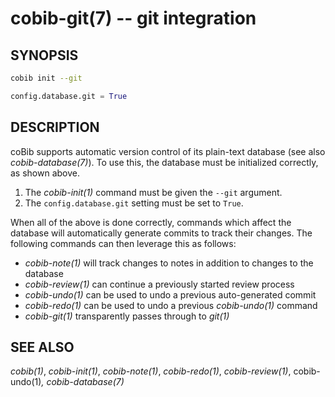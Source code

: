cobib-git(7) -- git integration
===============================

## SYNOPSIS

```bash
cobib init --git
```
```python
config.database.git = True
```

## DESCRIPTION

coBib supports automatic version control of its plain-text database (see also _cobib-database(7)_).
To use this, the database must be initialized correctly, as shown above.

  1. The _cobib-init(1)_ command must be given the `--git` argument.
  2. The `config.database.git` setting must be set to `True`.

When all of the above is done correctly, commands which affect the database will automatically generate commits to track their changes.
The following commands can then leverage this as follows:

  * _cobib-note(1)_ will track changes to notes in addition to changes to the database
  * _cobib-review(1)_ can continue a previously started review process
  * _cobib-undo(1)_ can be used to undo a previous auto-generated commit
  * _cobib-redo(1)_ can be used to undo a previous _cobib-undo(1)_ command
  * _cobib-git(1)_ transparently passes through to _git(1)_

## SEE ALSO

_cobib(1)_, _cobib-init(1)_, _cobib-note(1)_, _cobib-redo(1)_, _cobib-review(1)_, cobib-undo(1)_, cobib-database(7)_

[//]: # ( vim: set ft=markdown tw=0: )
